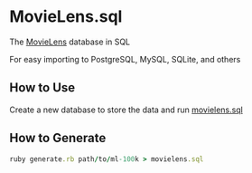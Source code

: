 # MovieLens.sql

The [MovieLens](http://grouplens.org/datasets/movielens/) database in SQL

For easy importing to PostgreSQL, MySQL, SQLite, and others

## How to Use

Create a new database to store the data and run [movielens.sql](https://raw.githubusercontent.com/ankane/movielens.sql/master/movielens.sql)

## How to Generate

```ruby
ruby generate.rb path/to/ml-100k > movielens.sql
```

